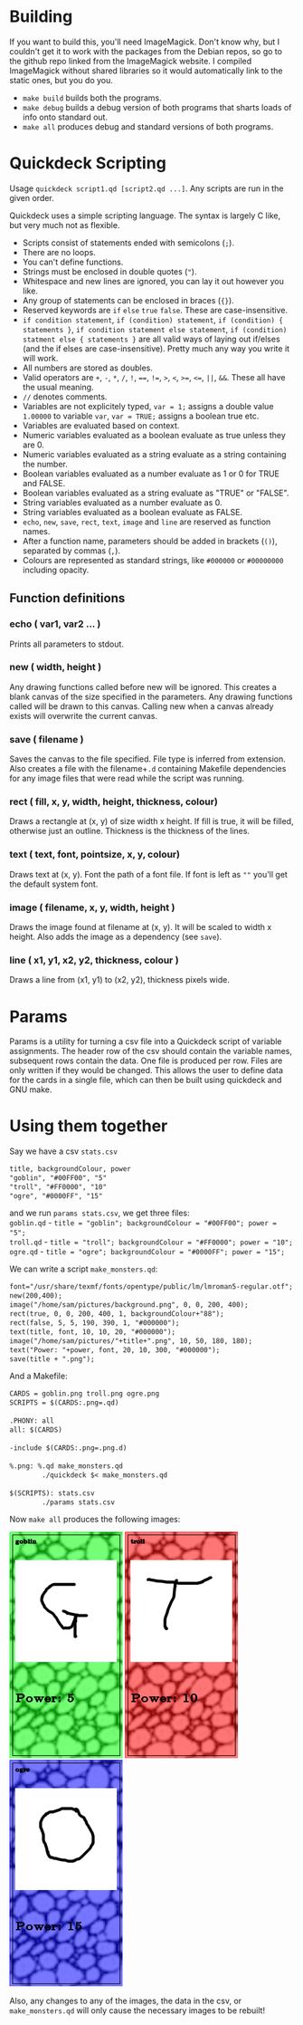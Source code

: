 # Building

If you want to build this, you'll need ImageMagick. Don't know why, but I couldn't get it to work with the packages from the Debian repos, so go to the github repo linked from the ImageMagick website. I compiled ImageMagick without shared libraries so it would automatically link to the static ones, but you do you.

- `make build` builds both the programs.  
- `make debug` builds a debug version of both programs that sharts loads of info onto standard out.  
- `make all` produces debug and standard versions of both programs.

# Quickdeck Scripting

Usage `quickdeck script1.qd [script2.qd ...]`. Any scripts are run in the given order.

Quickdeck uses a simple scripting language. The syntax is largely C like, but very much not as flexible.

- Scripts consist of statements ended with semicolons (`;`). 
- There are no loops. 
- You can't define functions. 
- Strings must be enclosed in double quotes (`"`). 
- Whitespace and new lines are ignored, you can lay it out however you like.
- Any group of statements can be enclosed in braces (`{}`).
- Reserved keywords are `if` `else` `true` `false`. These are case-insensitive.
- `if condition statement`, `if (condition) statement`, `if (condition) { statements }`, `if condition statement else statement`, `if (condition) statment else { statements }` are all valid ways of laying out if/elses (and the if elses are case-insensitive). Pretty much any way you write it will work.
- All numbers are stored as doubles.
- Valid operators are `+`, `-`, `*`, `/`, `!`, `==`, `!=`, `>`, `<`, `>=`, `<=`, `||`, `&&`. These all have the usual meaning.
- `//` denotes comments.
- Variables are not explicitely typed, `var = 1;` assigns a double value `1.00000` to variable `var`, `var = TRUE;` assigns a boolean true etc.
- Variables are evaluated based on context.
- Numeric variables evaluated as a boolean evaluate as true unless they are 0.
- Numeric variables evaluated as a string evaluate as a string containing the number.
- Boolean variables evaluated as a number evaluate as 1 or 0 for TRUE and FALSE.
- Boolean variables evaluated as a string evaluate as "TRUE" or "FALSE".
- String variables evaluated as a number evaluate as 0.
- String variables evaluated as a boolean evaluate as FALSE.
- `echo`, `new`, `save`, `rect`, `text`, `image` and `line` are reserved as function names.
- After a function name, parameters should be added in brackets (`()`), separated by commas (`,`).
- Colours are represented as standard strings, like `#000000` or `#00000000` including opacity.

## Function definitions

### echo ( var1, var2 ... )

Prints all parameters to stdout.

### new ( width, height )

Any drawing functions called before new will be ignored. This creates a blank canvas of the size specified in the parameters. Any drawing functions called will be drawn to this canvas. Calling new when a canvas already exists will overwrite the current canvas.

### save ( filename )

Saves the canvas to the file specified. File type is inferred from extension. Also creates a file with the filename+`.d` containing Makefile dependencies for any image files that were read while the script was running.

### rect ( fill, x, y, width, height, thickness, colour)

Draws a rectangle at (x, y) of size width x height. If fill is true, it will be filled, otherwise just an outline. Thickness is the thickness of the lines.

### text ( text, font, pointsize, x, y, colour)

Draws text at (x, y). Font the path of a font file. If font is left as `""` you'll get the default system font.

### image ( filename, x, y, width, height )

Draws the image found at filename at (x, y). It will be scaled to width x height. Also adds the image as a dependency (see `save`).

### line ( x1, y1, x2, y2, thickness, colour )

Draws a line from (x1, y1) to (x2, y2), thickness pixels wide.

# Params

Params is a utility for turning a csv file into a Quickdeck script of variable assignments. The header row of the csv should contain the variable names, subsequent rows contain the data. One file is produced per row. Files are only written if they would be changed. This allows the user to define data for the cards in a single file, which can then be built using quickdeck and GNU make.

# Using them together

Say we have a csv `stats.csv`

```
title, backgroundColour, power                                                                                                      
"goblin", "#00FF00", "5"
"troll", "#FF0000", "10"
"ogre", "#0000FF", "15"
```

and we run `params stats.csv`, we get three files:  
`goblin.qd` - `title = "goblin"; backgroundColour = "#00FF00"; power = "5";`  
`troll.qd` - `title = "troll"; backgroundColour = "#FF0000"; power = "10";`  
`ogre.qd` - `title = "ogre"; backgroundColour = "#0000FF"; power = "15";`  

We can write a script `make_monsters.qd`:

```
font="/usr/share/texmf/fonts/opentype/public/lm/lmroman5-regular.otf";
new(200,400);
image("/home/sam/pictures/background.png", 0, 0, 200, 400);
rect(true, 0, 0, 200, 400, 1, backgroundColour+"88");
rect(false, 5, 5, 190, 390, 1, "#000000");
text(title, font, 10, 10, 20, "#000000");
image("/home/sam/pictures/"+title+".png", 10, 50, 180, 180);
text("Power: "+power, font, 20, 10, 300, "#000000");
save(title + ".png");
```

And a Makefile:

```
CARDS = goblin.png troll.png ogre.png                                                                                               
SCRIPTS = $(CARDS:.png=.qd)

.PHONY: all
all: $(CARDS)

-include $(CARDS:.png=.png.d)

%.png: %.qd make_monsters.qd
        ./quickdeck $< make_monsters.qd

$(SCRIPTS): stats.csv
        ./params stats.csv
```

Now `make all` produces the following images:

![Goblin](https://raw.githubusercontent.com/thespookman/quickdeck/font-size/example/goblin.png?token=ACJ7E5FJKCW5RODEV3U2RLDAWS2NO)
![Troll](https://raw.githubusercontent.com/thespookman/quickdeck/font-size/example/troll.png?token=ACJ7E5AMLISTMTNGDSA6NVTAWS2PA)
![Ogre](https://raw.githubusercontent.com/thespookman/quickdeck/font-size/example/ogre.png?token=ACJ7E5C27LWWDE3MPCVKDXLAWS2OK)

Also, any changes to any of the images, the data in the csv, or `make_monsters.qd` will only cause the necessary images to be rebuilt!
